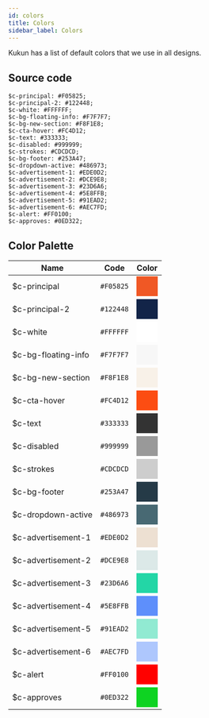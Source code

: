 ```yaml
---
id: colors
title: Colors
sidebar_label: Colors
---
```


Kukun has a list of default colors that we use in all designs.

## Source code
```
$c-principal: #F05825;
$c-principal-2: #122448;
$c-white: #FFFFFF;
$c-bg-floating-info: #F7F7F7;
$c-bg-new-section: #F8F1E8;
$c-cta-hover: #FC4D12;
$c-text: #333333;
$c-disabled: #999999;
$c-strokes: #CDCDCD;
$c-bg-footer: #253A47;
$c-dropdown-active: #486973;
$c-advertisement-1: #EDE0D2;
$c-advertisement-2: #DCE9E8;
$c-advertisement-3: #23D6A6;
$c-advertisement-4: #5E8FFB;
$c-advertisement-5: #91EAD2;
$c-advertisement-6: #AEC7FD;
$c-alert: #FF0100;
$c-approves: #0ED322;
```

## Color Palette

<style>
.color-div {
    padding: 20px
}
</style>

| Name | Code | Color |
|------|------|-------|
| $c-principal | `#F05825` | <div class="color-div" style="background-color: #F05825"></div> |
| $c-principal-2 | `#122448` |   <div class="color-div" style="background-color: #122448"></div> |
| $c-white | `#FFFFFF` | <div class="color-div" style="background-color: #FFFFFF"></div> |
| $c-bg-floating-info | `#F7F7F7` |  <div class="color-div" style="background-color: #F7F7F7"></div> |
| $c-bg-new-section | `#F8F1E8` |  <div class="color-div" style="background-color: #F8F1E8"></div> |
| $c-cta-hover | `#FC4D12` | <div class="color-div" style="background-color: #FC4D12"></div> |
| $c-text | `#333333` |  <div class="color-div" style="background-color: #333333"></div> |
| $c-disabled | `#999999` |  <div class="color-div" style="background-color: #999999"></div> |
| $c-strokes | `#CDCDCD` |   <div class="color-div" style="background-color: #CDCDCD"></div> |
| $c-bg-footer | `#253A47` | <div class="color-div" style="background-color: #253A47"></div> |
| $c-dropdown-active | `#486973` |   <div class="color-div" style="background-color: #486973"></div> |
| $c-advertisement-1 | `#EDE0D2` |   <div class="color-div" style="background-color: #EDE0D2"></div> |
| $c-advertisement-2 | `#DCE9E8` |   <div class="color-div" style="background-color: #DCE9E8"></div> |
| $c-advertisement-3 | `#23D6A6` |   <div class="color-div" style="background-color: #23D6A6"></div> |
| $c-advertisement-4 | `#5E8FFB` |   <div class="color-div" style="background-color: #5E8FFB"></div> |
| $c-advertisement-5 | `#91EAD2` |   <div class="color-div" style="background-color: #91EAD2"></div> |
| $c-advertisement-6 | `#AEC7FD` |   <div class="color-div" style="background-color: #AEC7FD"></div> |
| $c-alert | `#FF0100` | <div class="color-div" style="background-color: #FF0100"></div> |
| $c-approves | `#0ED322` |  <div class="color-div" style="background-color: #0ED322"></div> |
